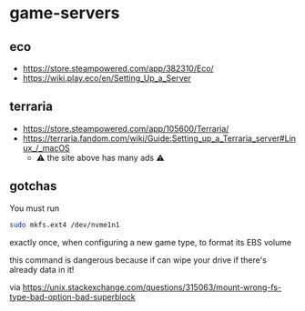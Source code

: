 # game-servers

## eco

- https://store.steampowered.com/app/382310/Eco/
- https://wiki.play.eco/en/Setting_Up_a_Server

## terraria

- https://store.steampowered.com/app/105600/Terraria/
- https://terraria.fandom.com/wiki/Guide:Setting_up_a_Terraria_server#Linux_/_macOS
  - ⚠️ the site above has many ads ⚠️

## gotchas

You must run

```bash
sudo mkfs.ext4 /dev/nvme1n1
```

exactly once, when configuring a new game type, to format its EBS volume

this command is dangerous because if can wipe your drive if there's already data in it!

via https://unix.stackexchange.com/questions/315063/mount-wrong-fs-type-bad-option-bad-superblock
